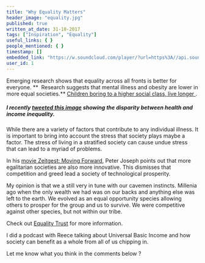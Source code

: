 ```yaml
---
title: "Why Equality Matters"
header_image: "equality.jpg"
published: true
written_at_date: 31-10-2017
tags: ["Inspiration", "Equality"]
useful_links: { }
people_mentioned: { }
timestamp: []
embedded_link: "https://w.soundcloud.com/player/?url=https%3A//api.soundcloud.com/tracks/350539981"
user_id: 1
---
```




Emerging research shows that equality across all fronts is better for everyone.  **  Research suggests that mental illness and obesity are lower in more equal societies.**  [Children boring to a higher social class, live longer ](https://www.jrf.org.uk/report/does-income-inequality-cause-health-and-social-problems).   

##### I recently [tweeted this image](https://twitter.com/PsychoWarfareHQ/status/924869743227691008) showing the disparity between health and income inequality.

While there are a variety of factors that contribute to any individual illness.  It is important to bring into account the stress that society plays maybe a factor.  The stress of living in a stratified society can cause undue stress that can lead to a myriad of problems.

In his [movie Zeitgest: Moving Forward](https://www.youtube.com/watch?v=b2iJ5mQLfj8), Peter Joseph points out that more egalitarian societies are also more innovative.  This dismisses that competition and greed lead a society of technological prosperity.

My opinion is that we a still very in tune with our cavemen instincts.  Millenia ago when the only wealth we had was on our backs and anything else was left to the earth.  We evolved as an equal opportunity species allowing others to prosper for the group and us to survive.  We were competitive against other species, but not within our tribe.

Check out [Equality Trust](https://www.equalitytrust.org.uk/) for more information.

I did a podcast with Reece talking about Universal Basic Income and how society can benefit as a whole from all of us chipping in.

Let me know what you think in the comments below ?

